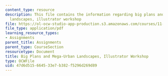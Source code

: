 ```yaml
---
content_type: resource
description: This file contains the information regarding big plans and mega-urban
  landscapes, illustrator workshop
file: https://ol-ocw-studio-app-production.s3.amazonaws.com/courses/11-123-big-plans-and-mega-urban-landscapes-spring-2014/47d6d515664533e7b382f5296d269d89_MIT11_123S14_Illustor_Work.pdf
file_type: application/pdf
learning_resource_types:
- Assignments
parent_title: Assignments
parent_type: CourseSection
resourcetype: Document
title: Big Plans and Mega-Urban Landscapes, Illustrator Workshop
type: OCWFile
uid: 47d6d515-6645-33e7-b382-f5296d269d89
---
```

